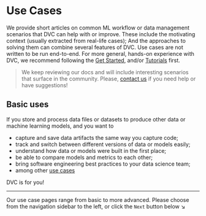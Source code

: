 # Use Cases

We provide short articles on common ML workflow or data management scenarios
that DVC can help with or improve. These include the motivating context (usually
extracted from real-life cases); And the approaches to solving them can combine
several features of DVC. Use cases are not written to be run end-to-end. For
more general, hands-on experience with DVC, we recommend following the
[Get Started](/doc/tutorials/get-started), and/or [Tutorials](/doc/tutorials)
first.

> We keep reviewing our docs and will include interesting scenarios that surface
> in the community. Please, [contact us](/support) if you need help or have
> suggestions!

## Basic uses

If you store and process data files or datasets to produce other data or machine
learning models, and you want to

- capture and save <abbr>data artifacts</abbr> the same way you capture code;
- track and switch between different versions of data or models easily;
- understand how data or models were built in the first place;
- be able to compare models and metrics to each other;
- bring software engineering best practices to your data science team;
- among other [use cases](/doc/use-cases)

DVC is for you!

---

Our use case pages range from basic to more advanced. Please choose from the
navigation sidebar to the left, or click the `Next` button below ↘
